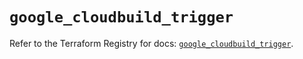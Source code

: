 # `google_cloudbuild_trigger`

Refer to the Terraform Registry for docs: [`google_cloudbuild_trigger`](https://registry.terraform.io/providers/hashicorp/google-beta/5.43.0/docs/resources/google_cloudbuild_trigger).
